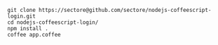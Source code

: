 	git clone https://sectore@github.com/sectore/nodejs-coffeescript-login.git
	cd nodejs-coffeescript-login/
	npm install .
	coffee app.coffee
